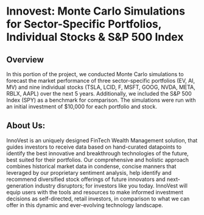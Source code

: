 # Innovest: Monte Carlo Simulations for Sector-Specific Portfolios, Individual Stocks & S&P 500 Index 

## Overview
In this portion of the project, we conducted Monte Carlo simulations to forecast the market performance of three sector-specific portfolios (EV, AI, MV) and nine individual stocks (TSLA, LCID, F, MSFT, GOOG, NVDA, META, RBLX, AAPL) over the next 5 years. Additionally, we included the S&P 500 Index (SPY) as a benchmark for comparison. The simulations were run with an initial investment of $10,000 for each portfolio and stock.

## About Us:
InnoVest is an uniquely designed FinTech Wealth Management solution, that guides investors to receive data based on hand-curated datapoints to identify the best innovative and breakthrough technologies of the future, best suited for their portfolios. Our comprehensive and holistic approach combines historical market data in condense, concise manners that leveraged by our proprietary sentiment analysis, help identify and recommend diversified stock offerings of future innovators and next-generation industry disruptors; for investors like you today.
InnoVest will equip users with the tools and resources to make informed investment decisions as self-directed, retail investors, in comparison to what we can offer in this dynamic and ever-evolving technology landscape.
